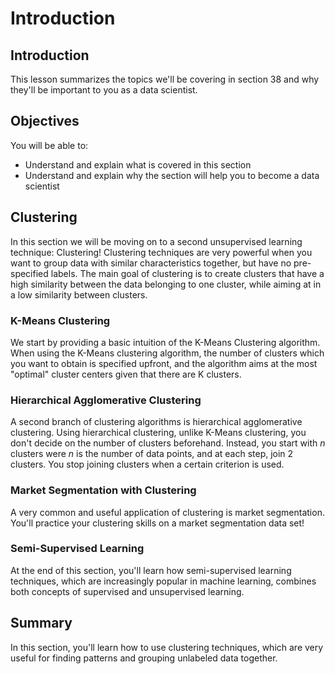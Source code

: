 
# Introduction

## Introduction
This lesson summarizes the topics we'll be covering in section 38 and why they'll be important to you as a data scientist.

## Objectives
You will be able to:
* Understand and explain what is covered in this section
* Understand and explain why the section will help you to become a data scientist

## Clustering

In this section we will be moving on to a second unsupervised learning technique: Clustering! Clustering techniques are very powerful when you want to group data with similar characteristics together, but have no pre-specified labels. The main goal of clustering is to create clusters that have a high similarity between the data belonging to one cluster, while aiming at in a low similarity between clusters.  

### K-Means Clustering

We start by providing a basic intuition of the K-Means Clustering algorithm. When using the K-Means clustering algorithm, the number of clusters which you want to obtain is specified upfront, and the algorithm aims at the most "optimal" cluster centers given that there are K clusters.

### Hierarchical Agglomerative Clustering

A second branch of clustering algorithms is hierarchical agglomerative clustering. Using hierarchical clustering, unlike K-Means clustering, you don't decide on the number of clusters beforehand. Instead, you start with $n$ clusters were $n$ is the number of data points, and at each step, join 2 clusters. You stop joining clusters when a certain criterion is used.

### Market Segmentation with Clustering

A very common and useful application of clustering is market segmentation. You'll practice your clustering skills on a market segmentation data set! 

### Semi-Supervised Learning

At the end of this section, you'll learn how semi-supervised learning techniques, which are increasingly popular in machine learning, combines both concepts of supervised and unsupervised learning.


## Summary

In this section, you'll learn how to use clustering techniques, which are very useful for finding patterns and grouping unlabeled data together.



